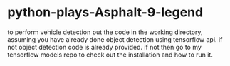# python-plays-Asphalt-9-legend 


to perform vehicle detection put the code in the working directory, assuming you have already done object detection using tensorflow api. if not object detection code is already provided. if not then go to my tensorflow models repo to check out the installation and how to run it.


